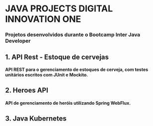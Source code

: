 # JAVA PROJECTS DIGITAL INNOVATION ONE
### Projetos desenvolvidos durante o Bootcamp Inter Java Developer

## 1. API Rest - Estoque de cervejas
####  API REST para o gerenciamento de estoques de cerveja, com testes unitários escritos com JUnit e Mockito.

## 2. Heroes API 
#### API de gerenciamento de heróis utilizando Spring WebFlux.

## 3. Java Kubernetes
####
